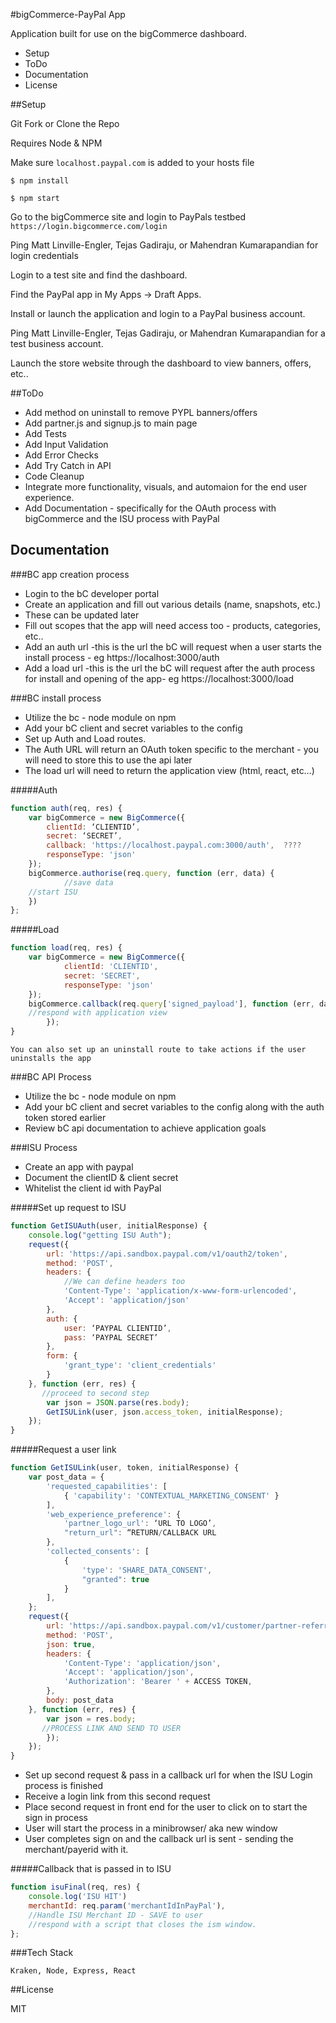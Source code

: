 #bigCommerce-PayPal App

Application built for use on the bigCommerce dashboard.

- Setup
- ToDo
- Documentation
- License

##Setup

Git Fork or Clone the Repo

Requires Node & NPM

Make sure `localhost.paypal.com` is added to your hosts file

`$ npm install`

`$ npm start`

Go to the bigCommerce site and login to PayPals testbed `https://login.bigcommerce.com/login` 

Ping Matt Linville-Engler, Tejas Gadiraju, or Mahendran Kumarapandian for login credentials

Login to a test site and find the dashboard.

Find the PayPal app in My Apps -> Draft Apps.

Install or launch the application and login to a PayPal business account.

Ping Matt Linville-Engler, Tejas Gadiraju, or Mahendran Kumarapandian for a test business account.

Launch the store website through the dashboard to view banners, offers, etc.. 

##ToDo

- Add method on uninstall to remove PYPL banners/offers
- Add partner.js and signup.js to main page
- Add Tests
- Add Input Validation
- Add Error Checks
- Add Try Catch in API
- Code Cleanup 
- Integrate more functionality, visuals, and automaion for the end user experience. 
- Add Documentation - specifically for the OAuth process with bigCommerce and the ISU process with PayPal



Documentation
-------------

###BC app creation process
	
- Login to the bC developer portal
- Create an application and fill out various details (name, snapshots, etc.) 
- These can be updated later
- Fill out scopes that the app will need access too - products, categories, etc..
- Add an auth url -this is the url the bC will request when a user starts the install process - eg https://localhost:3000/auth
- Add a load url -this is the url the bC will request after the auth process for install and opening of the app- eg https://localhost:3000/load


###BC install process

- Utilize the bc - node module on npm
- Add your bC client and secret variables to the config
- Set up Auth and Load routes.
- The Auth URL will return an OAuth token specific to the merchant - you will need to store this to use the api later
- The load url will need to return the application view (html, react, etc…)

#####Auth 

```javascript
function auth(req, res) {
    var bigCommerce = new BigCommerce({
        clientId: ‘CLIENTID’,
        secret: ‘SECRET’,
        callback: 'https://localhost.paypal.com:3000/auth',  ????
        responseType: 'json'
    });
    bigCommerce.authorise(req.query, function (err, data) {
            //save data
    //start ISU
    })
};
```
#####Load

```javascript
function load(req, res) {
    var bigCommerce = new BigCommerce({
            clientId: 'CLIENTID',
            secret: 'SECRET',
            responseType: 'json'
    });
    bigCommerce.callback(req.query['signed_payload'], function (err, data) {
    //respond with application view
        });
}
```

	You can also set up an uninstall route to take actions if the user uninstalls the app
		

###BC API Process
	
- Utilize the bc - node module on npm
- Add your bC client and secret variables to the config along with the auth token stored earlier
- Review bC api documentation to achieve application goals 

###ISU Process

- Create an app with paypal 
- Document the clientID & client secret
- Whitelist the client id with PayPal

#####Set up request to ISU

```javascript		
function GetISUAuth(user, initialResponse) {
    console.log("getting ISU Auth");
    request({
        url: 'https://api.sandbox.paypal.com/v1/oauth2/token',
        method: 'POST',
        headers: {
            //We can define headers too
            'Content-Type': 'application/x-www-form-urlencoded',
            'Accept': 'application/json'
        },
        auth: {
            user: ‘PAYPAL CLIENTID’,
            pass: ‘PAYPAL SECRET’
        },
        form: {
            'grant_type': 'client_credentials'
        }
    }, function (err, res) {
       //proceed to second step
        var json = JSON.parse(res.body);
        GetISULink(user, json.access_token, initialResponse);
    });
}
```

#####Request a user link 

```javascript
function GetISULink(user, token, initialResponse) {
    var post_data = {
        'requested_capabilities': [
            { 'capability': 'CONTEXTUAL_MARKETING_CONSENT' }
        ],
        'web_experience_preference': {
            'partner_logo_url': ‘URL TO LOGO’,
            "return_url": “RETURN/CALLBACK URL
        },
        'collected_consents': [
            {
                'type': 'SHARE_DATA_CONSENT',
                "granted": true
            }
        ],
    };
    request({
        url: 'https://api.sandbox.paypal.com/v1/customer/partner-referrals',
        method: 'POST',
        json: true,
        headers: {
            'Content-Type': 'application/json',
            'Accept': 'application/json',
            'Authorization': 'Bearer ' + ACCESS TOKEN,
        },
        body: post_data
    }, function (err, res) {
        var json = res.body;
       //PROCESS LINK AND SEND TO USER
        });
    });
}

```
- Set up second request & pass in a callback url for when the ISU Login process is finished
- Receive a login link from this second request
- Place second request in front end for the user to click on to start the sign in process
- User will start the process in a minibrowser/ aka new window
- User completes sign on and the callback url is sent - sending the merchant/payerid with it.

#####Callback that is passed in to ISU

```javascript
function isuFinal(req, res) { 
    console.log('ISU HIT')
    merchantId: req.param('merchantIdInPayPal'),
    //Handle ISU Merchant ID - SAVE to user
    //respond with a script that closes the ism window.
};
```

###Tech Stack

	Kraken, Node, Express, React

##License

MIT



